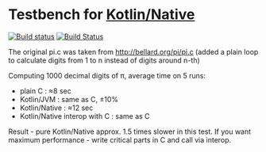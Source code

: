 # Testbench for [Kotlin/Native](https://github.com/JetBrains/kotlin-native)

[![Build status](https://ci.appveyor.com/api/projects/status/github/msink/kotlin-pi?svg=true)](https://ci.appveyor.com/project/msink/kotlin-pi)
[![Build Status](https://travis-ci.org/msink/kotlin-pi.svg?branch=master)](https://travis-ci.org/msink/kotlin-pi)

The original pi.c was taken from http://bellard.org/pi/pi.c
(added a plain loop to calculate digits from 1 to n instead of digits around n-th)

Computing 1000 decimal digits of π, average time on 5 runs:

- plain C : ≈8 sec
- Kotlin/JVM : same as C, ±10%
- Kotlin/Native : ≈12 sec
- Kotlin/Native interop with C : same as C

Result - pure Kotlin/Native approx. 1.5 times slower in this test.
If you want maximum performance - write critical parts in C and call via interop.
